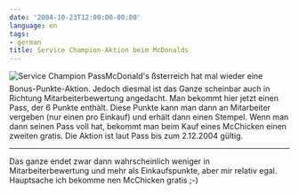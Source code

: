 ```yaml
---
date: '2004-10-23T12:00:00-00:00'
language: en
tags:
- german
title: Service Champion-Aktion beim McDonalds
---
```



<p><img src="http://www.zerokspot.com/uploads/servicechampion-pass.jpg" alt="Service Champion Pass" class="left" />McDonald's ßsterreich hat mal wieder eine Bonus-Punkte-Aktion. Jedoch diesmal ist das Ganze scheinbar auch in Richtung Mitarbeiterbewertung angedacht. Man bekommt hier jetzt einen Pass, der 6 Punkte enthält. Diese Punkte kann man dann an Mitarbeiter vergeben (nur einen pro Einkauf) und erhält dann einen Stempel. Wenn man dann seinen Pass voll hat, bekommt man beim Kauf eines McChicken einen zweiten gratis. Die Aktion ist laut Pass bis zum 2.12.2004 gültig.</p>

-------------------------------



<p>Das ganze endet zwar dann wahrscheinlich weniger in Mitarbeiterbewertung und mehr als Einkaufspunkte, aber mir relativ egal. Hauptsache ich bekomme nen McChicken gratis ;-)</p>
